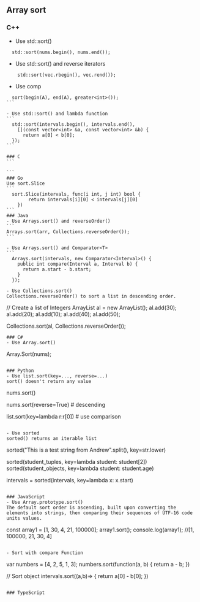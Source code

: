 ## Array sort
### C++
- Use std::sort()
```
  std::sort(nums.begin(), nums.end());
```

- Use std::sort() and reverse iterators
```
	std::sort(vec.rbegin(), vec.rend());
```
- Use comp
````
  sort(begin(A), end(A), greater<int>());
```

- Use std::sort() and lambda function
```
  std::sort(intervals.begin(), intervals.end(),
    [](const vector<int> &a, const vector<int> &b) {
      return a[0] < b[0];
  });
```

### C
```

```
### Go
Use sort.Slice
```
  sort.Slice(intervals, func(i int, j int) bool {
		return intervals[i][0] < intervals[j][0]
	})
```
### Java
- Use Arrays.sort() and reverseOrder()
```
Arrays.sort(arr, Collections.reverseOrder()); 
```

- Use Arrays.sort() and Comparator<T>
```
  Arrays.sort(intervals, new Comparator<Interval>() {
    public int compare(Interval a, Interval b) {
      return a.start - b.start;
    }
  });
````
  
```
- Use Collections.sort()
Collections.reverseOrder() to sort a list in descending order.
```
  // Create a list of Integers 
  ArrayList<Integer> al = new ArrayList<Integer>(); 
  al.add(30); 
  al.add(20); 
  al.add(10); 
  al.add(40); 
  al.add(50); 

  Collections.sort(al, Collections.reverseOrder());
```
### C#
- Use Array.sort()
```  
  Array.Sort(nums);
```

### Python
- Use list.sort(key=..., reverse=...)
sort() doesn't return any value
```
  nums.sort()

  nums.sort(reverse=True)          # descending

  list.sort(key=lambda r:r[0])     # use comparison
```

- Use sorted
sorted() returns an iterable list
```
  sorted("This is a test string from Andrew".split(), key=str.lower)

  sorted(student_tuples, key=lambda student: student[2])
  sorted(student_objects, key=lambda student: student.age) 

  intervals = sorted(intervals, key=lambda x: x.start)
```

### JavaScript
- Use Array.prototype.sort()
The default sort order is ascending, built upon converting the elements into strings, then comparing their sequences of UTF-16 code units values.
```
  const array1 = [1, 30, 4, 21, 100000];
  array1.sort();
  console.log(array1);    //[1, 100000, 21, 30, 4]
```

- Sort with compare Function
```
  var numbers = [4, 2, 5, 1, 3];
  numbers.sort(function(a, b) {
    return a - b;
  })

  // Sort object
  intervals.sort((a,b)=> {
    return a[0] -  b[0];
  })
```

### TypeScript
```
```

